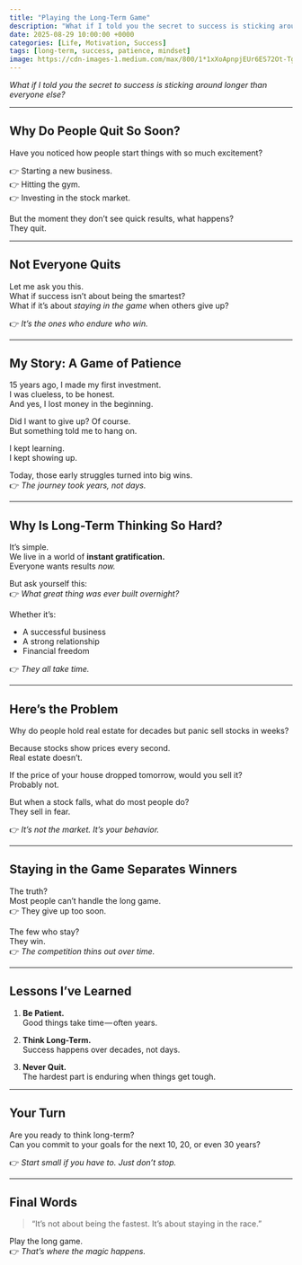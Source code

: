 ```yaml
---
title: "Playing the Long-Term Game"
description: "What if I told you the secret to success is sticking around longer than everyone else?"
date: 2025-08-29 10:00:00 +0000
categories: [Life, Motivation, Success]
tags: [long-term, success, patience, mindset]
image: https://cdn-images-1.medium.com/max/800/1*1xXoApnpjEUr6ES72Ot-Tg.png
---
```


*What if I told you the secret to success is sticking around longer than everyone else?*


---

## Why Do People Quit So Soon?

Have you noticed how people start things with so much excitement?

👉 Starting a new business.  
👉 Hitting the gym.  
👉 Investing in the stock market.

But the moment they don’t see quick results, what happens?  
They quit.

---

## Not Everyone Quits

Let me ask you this.  
What if success isn’t about being the smartest?  
What if it’s about *staying in the game* when others give up?

👉 *It’s the ones who endure who win.*

---

## My Story: A Game of Patience

15 years ago, I made my first investment.  
I was clueless, to be honest.  
And yes, I lost money in the beginning.

Did I want to give up? Of course.  
But something told me to hang on.

I kept learning.  
I kept showing up.

Today, those early struggles turned into big wins.  
👉 *The journey took years, not days.*

---

## Why Is Long-Term Thinking So Hard?

It’s simple.  
We live in a world of **instant gratification.**  
Everyone wants results *now.*

But ask yourself this:  
👉 *What great thing was ever built overnight?*

Whether it’s:
- A successful business
- A strong relationship
- Financial freedom

👉 *They all take time.*

---

## Here’s the Problem

Why do people hold real estate for decades but panic sell stocks in weeks?

Because stocks show prices every second.  
Real estate doesn’t.

If the price of your house dropped tomorrow, would you sell it?  
Probably not.

But when a stock falls, what do most people do?  
They sell in fear.

👉 *It’s not the market. It’s your behavior.*

---

## Staying in the Game Separates Winners

The truth?  
Most people can’t handle the long game.  
👉 They give up too soon.

The few who stay?  
They win.  
👉 *The competition thins out over time.*

---

## Lessons I’ve Learned

1. **Be Patient.**  
   Good things take time — often years.

2. **Think Long-Term.**  
   Success happens over decades, not days.

3. **Never Quit.**  
   The hardest part is enduring when things get tough.

---

## Your Turn

Are you ready to think long-term?  
Can you commit to your goals for the next 10, 20, or even 30 years?

👉 *Start small if you have to. Just don’t stop.*

---

## Final Words

> “It’s not about being the fastest. It’s about staying in the race.”

Play the long game.  
👉 *That’s where the magic happens.*  
